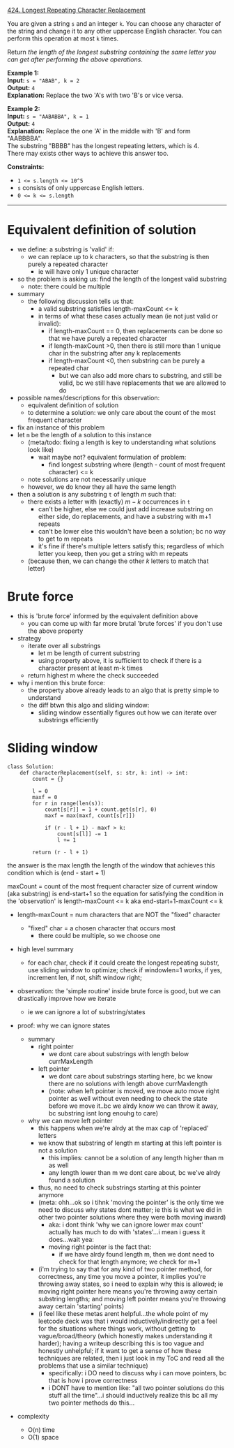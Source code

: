 [424. Longest Repeating Character Replacement](https://leetcode.com/problems/longest-repeating-character-replacement/)

You are given a string `s` and an integer `k`. You can choose any character of the string and change it to any other uppercase English character. You can perform this operation at most `k` times.

Return _the length of the longest substring containing the same letter you can get after performing the above operations_.

**Example 1:**  
**Input:** `s = "ABAB", k = 2`  
**Output:** `4`  
**Explanation:** Replace the two 'A's with two 'B's or vice versa.  

**Example 2:**  
**Input:** `s = "AABABBA", k = 1`  
**Output:** `4`  
**Explanation:** Replace the one 'A' in the middle with 'B' and form "AABBBBA".  
The substring "BBBB" has the longest repeating letters, which is 4.  
There may exists other ways to achieve this answer too.  

**Constraints:**
- `1 <= s.length <= 10^5`
- `s` consists of only uppercase English letters.
- `0 <= k <= s.length`

---


# Equivalent definition of solution
- we define: a substring is 'valid' if:
	- we can replace up to k characters, so that the substring is then purely a repeated character
		- ie will have only 1 unique character
- so the problem is asking us: find the length of the longest valid substring
	- note: there could be multiple
- summary
	- the following discussion tells us that:
		- a valid substring satisfies length-maxCount <= k
		- in terms of what these cases actually mean (ie not just valid or invalid):
			- if length-maxCount == 0, then replacements can be done so that we have purely a repeated character
			- if length-maxCount >0, then there is still more than 1 unique char in the substring after any k replacements
			- if length-maxCount <0, then substring can be purely a repeated char
				- but we can also add more chars to substring, and still be valid, bc we still have replacements that we are allowed to do
- possible names/descriptions for this observation:
	- equivalent definition of solution
	- to determine a solution: we only care about the count of the most frequent character
- fix an instance of this problem
- let `m` be the length of a solution to this instance
	- (meta/todo: fixing a length is key to understanding what solutions look like)
		- wait maybe not? equivalent formulation of problem:
			- find longest substring where (length - count of most frequent character) <= k
	- note solutions are not necessarily unique
	- however, we do know they all have the same length
- then a solution is any substring `t` of length $m$ such that:
	- there exists a letter with (exactly) $m-k$ occurrences in `t`
		- can't be higher, else we could just add increase substring on either side, do replacements, and have a substring with m+1 repeats
		- can't be lower else this wouldn't have been a solution; bc no way to get to m repeats
		- it's fine if there's multiple letters satisfy this; regardless of which letter you keep, then you get a string with m repeats
	- (because then, we can change the other $k$ letters to match that letter)

# Brute force
- this is 'brute force' informed by the equivalent definition above
	- you can come up with far more brutal 'brute forces' if you don't use the above property
- strategy
	- iterate over all substrings
		- let m be length of current substring
		- using property above, it is sufficient to check if there is a character present at least m-k times
	- return highest m where the check succeeded
- why i mention this brute force:
	- the property above already leads to an algo that is pretty simple to understand
	- the diff btwn this algo and sliding window:
		- sliding window essentially figures out how we can iterate over substrings efficiently

# Sliding window
```
class Solution:
    def characterReplacement(self, s: str, k: int) -> int:
        count = {}
        
        l = 0
        maxf = 0
        for r in range(len(s)):
            count[s[r]] = 1 + count.get(s[r], 0)
            maxf = max(maxf, count[s[r]])

            if (r - l + 1) - maxf > k:
                count[s[l]] -= 1
                l += 1

        return (r - l + 1)
```





the answer is the max length
the length of the window that achieves this condition
which is (end - start + 1)

maxCount = count of the most frequent character
size of current window (aka substring) is end-start+1
so the equation for satisfying the condition in the 'observation' is length-maxCount <= k
aka
end-start+1-maxCount <= k

- length-maxCount = num characters that are NOT the "fixed" character
	- "fixed" char = a chosen character that occurs most
		- there could be multiple, so we choose one




- high level summary
	- for each char, check if it could create the longest repeating substr, use sliding window to optimize; check if windowlen=1 works, if yes, increment len, if not, shift window right;
- observation: the 'simple routine' inside brute force is good, but we can drastically improve how we iterate
	- ie we can ignore a lot of substring/states
- proof: why we can ignore states
	- summary
		- right pointer
			- we dont care about substrings with length below currMaxLength
		- left pointer
			- we dont care about substrings starting here, bc we know there are no solutions with length above currMaxlength
			- (note: when left pointer is moved, we move auto move right pointer as well without even needing to check the state before we move it..bc we alrdy know we can throw it away, bc substring isnt long enouhg to care)
	- why we can move left pointer
		- this happens when we're alrdy at the max cap of 'replaced' letters
		- we know that substring of length m starting at this left pointer is not a solution
			- this implies: cannot be a solution of any length higher than m as well
			- any length lower than m we dont care about, bc we've alrdy found a solution
		- thus, no need to check substrings starting at this pointer anymore
		- (meta: ohh...ok so i tihnk 'moving the pointer' is the only time we need to discuss why states dont matter; ie this is what we did in other two pointer solutions where they were both moving inward)
			- aka: i dont think 'why we can ignore lower max count' actually has much to do with 'states'...i mean i guess it does...wait yea:
			- moving right pointer is the fact that:
				- if we have alrdy found length m, then we dont need to check for that length anymore; we check for m+1
		- (i'm trying to say that for any kind of two pointer method, for correctness, any time you move a pointer, it implies you're throwing away states, so i need to explain why this is allowed; ie moving right pointer here means you're throwing away certain substring lengths; and moving left pointer means you're throwing away certain 'starting' points)
		- (i feel like these metas arent helpful...the whole point of my leetcode deck was that i would inductively/indirectly get a feel for the situations where things work, without getting to vague/broad/theory (which honestly makes understanding it harder); having a writeup describing this is too vague and honestly unhelpful; if it want to get a sense of how these techniques are related, then i just look in my ToC and read all the problems that use a similar technique)
			- specifically: i DO need to discuss why i can move pointers, bc that is how i prove correctness
			- i DONT have to mention like: "all two pointer solutions do this stuff all the time"...i should inductively realize this bc all my two pointer methods do this...
- complexity
	- O(n) time
	- O(1) space

